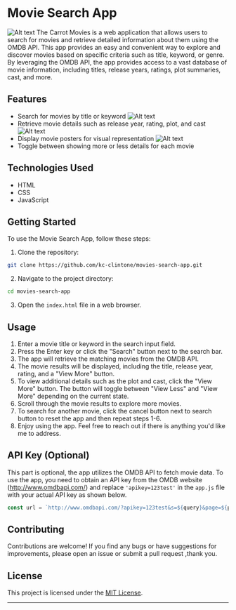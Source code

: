 # Movie Search App

![Alt text](./assets/landing-page.png)
The Carrot Movies is a web application that allows users to search for movies and retrieve detailed information about them using the OMDB API. This app provides an easy and convenient way to explore and discover movies based on specific criteria such as title, keyword, or genre. By leveraging the OMDB API, the app provides access to a vast database of movie information, including titles, release years, ratings, plot summaries, cast, and more.

## Features

- Search for movies by title or keyword
  ![Alt text](./assets/searching.jpg)
- Retrieve movie details such as release year, rating, plot, and cast
  ![Alt text](./assets/sowing-more.jpg)
- Display movie posters for visual representation
  ![Alt text](./assets/search-result.jpg)
- Toggle between showing more or less details for each movie

## Technologies Used

- HTML
- CSS
- JavaScript

## Getting Started

To use the Movie Search App, follow these steps:

1. Clone the repository:

```bash
git clone https://github.com/kc-clintone/movies-search-app.git
```

2. Navigate to the project directory:

```bash
cd movies-search-app
```

3. Open the `index.html` file in a web browser.

## Usage

1. Enter a movie title or keyword in the search input field.
2. Press the Enter key or click the "Search" button next to the search bar.
3. The app will retrieve the matching movies from the OMDB API.
4. The movie results will be displayed, including the title, release year, rating, and a "View More" button.
5. To view additional details such as the plot and cast, click the "View More" button. The button will toggle between "View Less" and "View More" depending on the current state.
6. Scroll through the movie results to explore more movies.
7. To search for another movie, click the cancel button next to search button to reset the app and then repeat steps 1-6.
8. Enjoy using the app. Feel free to reach out if there is anything you'd like me to address.

## API Key (Optional)

This part is optional, the app utilizes the OMDB API to fetch movie data. To use the app, you need to obtain an API key from the OMDB website (http://www.omdbapi.com/) and replace `'apikey=123test'` in the `app.js` file with your actual API key as shown below.

```javascript
const url = `http://www.omdbapi.com/?apikey=123test&s=${query}&page=${page}`;
```

## Contributing

Contributions are welcome! If you find any bugs or have suggestions for improvements, please open an issue or submit a pull request ,thank you.

## License

This project is licensed under the [MIT License](LICENSE).

---
